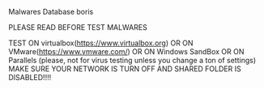 Malwares Database boris

PLEASE READ BEFORE TEST MALWARES

TEST ON virtualbox(https://www.virtualbox.org) OR ON VMware(https://www.vmware.com/) OR ON Windows SandBox OR ON Parallels (please, not for virus testing unless you change a ton of settings) MAKE SURE YOUR NETWORK IS TURN OFF AND SHARED FOLDER IS DISABLED!!!!
